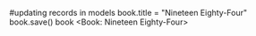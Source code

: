 #updating records in models 
book.title = "Nineteen Eighty-Four"
book.save()
book
<Book: Nineteen Eighty-Four>
